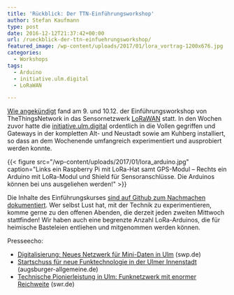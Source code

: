 ```yaml
---
title: 'Rückblick: Der TTN-Einführungsworkshop'
author: Stefan Kaufmann
type: post
date: 2016-12-12T21:37:42+00:00
url: /rueckblick-der-ttn-einfuehrungsworkshop/
featured_image: /wp-content/uploads/2017/01/lora_vortrag-1200x676.jpg
categories:
  - Workshops
tags:
  - Arduino
  - initiative.ulm.digital
  - LoRaWAN

---
```

[Wie angekündigt][1] fand am 9. und 10.12. der Einführungsworkshop von TheThingsNetwork in das Sensornetzwerk [LoRaWAN][2] statt. In den Wochen zuvor hatte die [initiative.ulm.digital][3] ordentlich in die Vollen gegriffen und Gateways in der kompletten Alt- und Neustadt sowie am Kuhberg installiert, so dass an dem Wochenende umfangreich experimentiert und ausprobiert werden konnte.

{{< figure src="/wp-content/uploads/2017/01/lora_arduino.jpg" caption="Links ein Raspberry Pi mit LoRa-Hat samt GPS-Modul – Rechts ein Arduino mit LoRa-Modul und Shield für Sensoranschlüsse. Die Arduinos können bei uns ausgeliehen werden!" >}}

Die Inhalte des Einführungskurses [sind auf Github zum Nachmachen dokumentiert][5]. Wer selbst Lust hat, mit der Technik zu experimentieren, komme gerne zu den offenen Abenden, die derzeit jeden zweiten Mittwoch stattfinden! Wir haben auch eine begrenzte Anzahl LoRa-Arduinos, die für heimische Basteleien entliehen und mitgenommen werden können.

Presseecho:

  * [Digitalisierung: Neues Netzwerk für Mini-Daten in Ulm][6] (swp.de)
  * [Startschuss für neue Funktechnologie in der Ulmer Innenstadt][7] (augsburger-allgemeine.de)
  * [Technische Pionierleistung in Ulm: Funknetzwerk mit enormer Reichweite][8] (swr.de)

 [1]: /save-the-date-lorawan-workshop-mit-the-things-network/
 [2]: https://de.wikipedia.org/wiki/Long_Range_Wide_Area_Network
 [3]: http://ulm-digital.com
 [5]: https://github.com/TheThingsNetwork/workshops/tree/workshop/ulm
 [6]: http://www.swp.de/ulm/lokales/ulm_neu_ulm/Digitalisierung_-Neues-Netzwerk-fuer-Mini-Daten-in-Ulm-14169539.html
 [7]: http://www.augsburger-allgemeine.de/neu-ulm/Startschuss-fuer-neue-Funktechnologie-in-der-Ulmer-Innenstadt-id39954982.html
 [8]: http://www.swr.de/landesschau-aktuell/bw/ulm/technische-pionierleistung-in-ulm-funknetzwerk-mit-enormer-reichweite/-/id=1612/did=18720162/nid=1612/rvkc8d/index.html